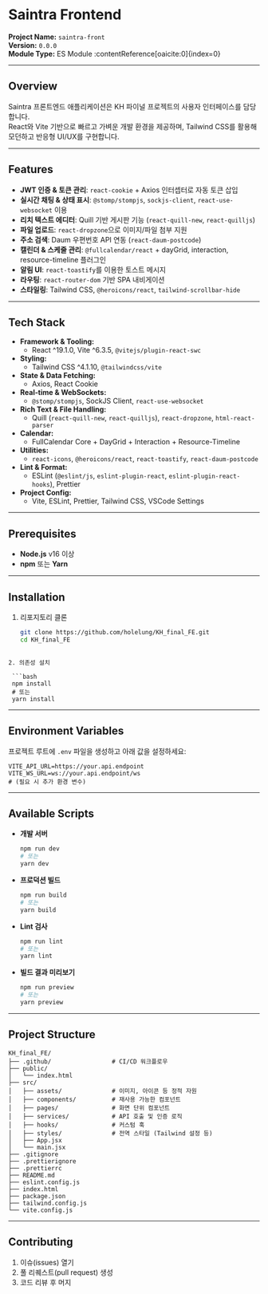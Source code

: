 
# Saintra Frontend

**Project Name:** `saintra-front`  
**Version:** `0.0.0`  
**Module Type:** ES Module :contentReference[oaicite:0]{index=0}

---

## Overview

Saintra 프론트엔드 애플리케이션은 KH 파이널 프로젝트의 사용자 인터페이스를 담당합니다.  
React와 Vite 기반으로 빠르고 가벼운 개발 환경을 제공하며, Tailwind CSS를 활용해 모던하고 반응형 UI/UX를 구현합니다.

---

## Features

- **JWT 인증 & 토큰 관리**: `react-cookie` + Axios 인터셉터로 자동 토큰 삽입  
- **실시간 채팅 & 상태 표시**: `@stomp/stompjs`, `sockjs-client`, `react-use-websocket` 이용   
- **리치 텍스트 에디터**: Quill 기반 게시판 기능 (`react-quill-new`, `react-quilljs`) 
- **파일 업로드**: `react-dropzone`으로 이미지/파일 첨부 지원 
- **주소 검색**: Daum 우편번호 API 연동 (`react-daum-postcode`)
- **캘린더 & 스케줄 관리**: `@fullcalendar/react` + dayGrid, interaction, resource-timeline 플러그인 
- **알림 UI**: `react-toastify`를 이용한 토스트 메시지 
- **라우팅**: `react-router-dom` 기반 SPA 내비게이션 
- **스타일링**: Tailwind CSS, `@heroicons/react`, `tailwind-scrollbar-hide`   

---

## Tech Stack

- **Framework & Tooling:**  
  - React ^19.1.0, Vite ^6.3.5, `@vitejs/plugin-react-swc`  
- **Styling:**  
  - Tailwind CSS ^4.1.10, `@tailwindcss/vite`  
- **State & Data Fetching:**  
  - Axios, React Cookie  
- **Real‑time & WebSockets:**  
  - `@stomp/stompjs`, SockJS Client, `react-use-websocket`  
- **Rich Text & File Handling:**  
  - Quill (`react-quill-new`, `react-quilljs`), `react-dropzone`, `html-react-parser`  
- **Calendar:**  
  - FullCalendar Core + DayGrid + Interaction + Resource-Timeline  
- **Utilities:**  
  - `react-icons`, `@heroicons/react`, `react-toastify`, `react-daum-postcode`  
- **Lint & Format:**  
  - ESLint (`@eslint/js`, `eslint-plugin-react`, `eslint-plugin-react-hooks`), Prettier  
- **Project Config:**  
  - Vite, ESLint, Prettier, Tailwind CSS, VSCode Settings   

---

## Prerequisites

- **Node.js** v16 이상  
- **npm** 또는 **Yarn**

---

## Installation

1. 리포지토리 클론  
   ```bash
   git clone https://github.com/holelung/KH_final_FE.git
   cd KH_final_FE
  ```

2. 의존성 설치

   ```bash
   npm install
   # 또는
   yarn install
   ```

---

## Environment Variables

프로젝트 루트에 `.env` 파일을 생성하고 아래 값을 설정하세요:

```env
VITE_API_URL=https://your.api.endpoint
VITE_WS_URL=ws://your.api.endpoint/ws
# (필요 시 추가 환경 변수)
```

---

## Available Scripts

* **개발 서버**

  ```bash
  npm run dev
  # 또는
  yarn dev
  ```
* **프로덕션 빌드**

  ```bash
  npm run build
  # 또는
  yarn build
  ```
* **Lint 검사**

  ```bash
  npm run lint
  # 또는
  yarn lint
  ```
* **빌드 결과 미리보기**

  ```bash
  npm run preview
  # 또는
  yarn preview
  ```

---

## Project Structure

```
KH_final_FE/
├── .github/                 # CI/CD 워크플로우
├── public/
│   └── index.html
├── src/
│   ├── assets/              # 이미지, 아이콘 등 정적 자원
│   ├── components/          # 재사용 가능한 컴포넌트
│   ├── pages/               # 화면 단위 컴포넌트
│   ├── services/            # API 호출 및 인증 로직
│   ├── hooks/               # 커스텀 훅
│   ├── styles/              # 전역 스타일 (Tailwind 설정 등)
│   ├── App.jsx
│   └── main.jsx
├── .gitignore
├── .prettierignore
├── .prettierrc
├── README.md
├── eslint.config.js
├── index.html
├── package.json
├── tailwind.config.js
└── vite.config.js
```

---

## Contributing

1. 이슈(issues) 열기
2. 풀 리퀘스트(pull request) 생성
3. 코드 리뷰 후 머지
